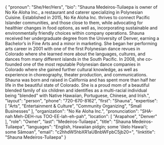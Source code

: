 {
  "pronoun": "She/Her/Hers",
  "bio": "Shauna Medeiros-Tuilaepa is owner of No Ke Aloha Inc., a restaurant and caterer specializing in Polynesian Cuisine. Established in 2015, No Ke Aloha Inc. thrives to connect Pacific Islander communities, and those close to them, while advocating for healthier changes in food options, as well as, incorporating sustainable and environmentally friendly choices within company operations. Shauna received her undergraduate degree from the University of Denver, earning a Bachelor’s in Fine Arts and a minor in marketing. She began her performing arts career in 2001 with one of the first Polynesian dance revues in Colorado where she learned more about the languages, cultures, and dances from many different islands in the South Pacific. In 2008, she co-founded one of the most reputable Polynesian dance companies in Colorado where she gained further cultural knowledge, as well as experience in choreography, theater production, and communications. Shauna was born and raised in California and has spent more than half her life in the beautiful state of Colorado. She is a proud mom of a beautiful blended family of six children and identifies as a multi-racial individual being \"blended\" with Native Hawaiian, Portuguese, Chinese, and Irish.",
  "layout": "person",
  "phone": "720-670-8162",
  "first": "Shauna",
  "expertise": [
    "Arts",
    "Entertainment & Culture",
    "Community Organizing",
    "Small Businesses"
  ],
  "organization": "No Ke Aloha Inc.",
  "pronunciation": "SHA-nah Meh-DEH-rus TOO-EE-lah-eh-pah",
  "location": [
    "Arapahoe",
    "Denver"
  ],
  "role": "Owner",
  "last": "Medeiros-Tuilaepa",
  "title": "Shauna Medeiros-Tuilaepa",
  "languages": "English, Hawaiian pidgin; some ʻōlelo Hawaiʻi; some Sāmoan",
  "email": "c2hhdW5hbXR1aUBnbWFpbC5jb20=",
  "linktitle": "Shauna Medeiros-Tuilaepa"
}